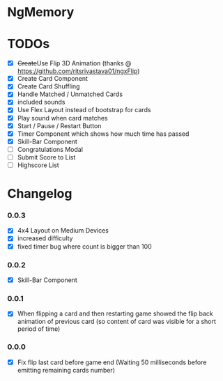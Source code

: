 # NgMemory

# TODOs
- [x] ~~Create~~Use Flip 3D Animation (thanks @ https://github.com/ritsrivastava01/ngxFlip)
- [x] Create Card Component
- [x] Create Card Shuffling
- [x] Handle Matched / Unmatched Cards
- [x] included sounds
- [x] Use Flex Layout instead of bootstrap for cards
- [x] Play sound when card matches
- [x] Start / Pause / Restart Button
- [x] Timer Component which shows how much time has passed
- [x] Skill-Bar Component
- [ ] Congratulations Modal
- [ ] Submit Score to List
- [ ] Highscore List

# Changelog

### 0.0.3
- [x] 4x4 Layout on Medium Devices
- [x] increased difficulty
- [x] fixed timer bug where count is bigger than 100

### 0.0.2
- [x] Skill-Bar Component

### 0.0.1
- [x] When flipping a card and then restarting game showed the flip back animation of previous card (so content of card was visible for a short period of time)

### 0.0.0
- [x] Fix flip last card before game end (Waiting 50 milliseconds before emitting remaining cards number)